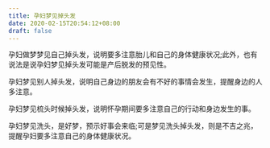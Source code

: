 ```yaml
---
title: 孕妇梦见掉头发
date: 2020-02-15T20:54:12+08:00
draft: false
---
```


孕妇做梦梦见自己掉头发，说明要多注意胎儿和自己的身体健康状况;此外，也有说法是说孕妇梦见掉头发可能是产后脱发的预见性。


孕妇梦见别人掉头发，说明自己身边的朋友会有不好的事情会发生，提醒身边的人多注意。


孕妇梦见梳头时候掉头发，说明怀孕期间要多注意自己的行动和身边发生的事。


孕妇梦见洗头，是好梦，预示好事会来临;可是梦见洗头掉头发，则是不吉之兆，提醒孕妇要多注意自己的身体健康状况。

